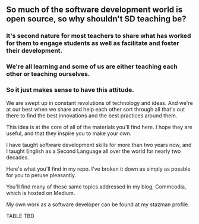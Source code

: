 ## So much of the software development world is open source, so why shouldn't SD teaching be?

### It's second nature for most teachers to share what has worked for them to engage students as well as facilitate and foster their development.

### We're all learning and some of us are either teaching each other or teaching ourselves. 

### So it just makes sense to have this attitude.


We are swept up in constant revolutions of technology and ideas. And we're at our best when we share and help each other sort through all that's out there to find the best innovations and the best practices around them.

This idea is at the core of all of the materials you'll find here. I hope they are useful, and that they inspire you to make your own.

I have taught software development skills for more than two years now, and I taught English as a Second Language all over the world for nearly two decades. 

Here's what you'll find in my repo. I've broken it down as simply as possble for you to peruse pleasantly.

You'll find many of these same topics addressed in my blog, Commcodia, which is hosted on Medium.

My own work as a software developer can be found at my stazman profile.

TABLE TBD

<!--
**christopher-distasio/christopher-distasio** is a ✨ _special_ ✨ repository because its `README.md` (this file) appears on your GitHub profile.

Here are some ideas to get you started:

- 🔭 I’m currently working on ...
- 🌱 I’m currently learning ...
- 👯 I’m looking to collaborate on ...
- 🤔 I’m looking for help with ...
- 💬 Ask me about ...
- 📫 How to reach me: ...
- 😄 Pronouns: ...
- ⚡ Fun fact: ...
-->
